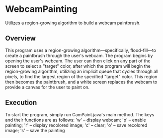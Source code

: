 # WebcamPainting
Utilizes a region-growing algorithm to build a webcam paintbrush.

## Overview
This program uses a region-growing algorithm––specifically, flood-fill––to create a paintbrush through the user's webcam. The program begins by opening the user's webcam. The user can then click on any part of the screen to select a "target" color, after which the program will begin the region-growing algorithm, utilizing an implicit queue that cycles through all pixels, to find the largest region of the specified "target" color. This region then becomes the paintbrush, and a white screen replaces the webcam to provide a canvas for the user to paint on.

## Execution
To start the program, simply run CamPaint.java's main method. The keys and their functions are as follows: 'w' – display webcam; 'p' – enable painting; 'r' – display recolored image; 'c' – clear; 'o' – save recolored image; 's' – save the painting
